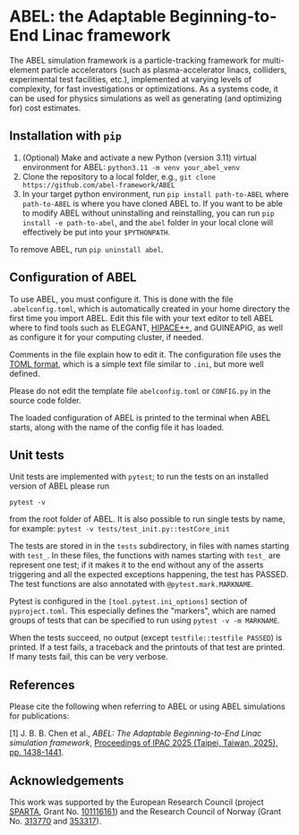 # ABEL: the Adaptable Beginning-to-End Linac framework

The ABEL simulation framework is a particle-tracking framework for multi-element particle accelerators (such as plasma-accelerator linacs, colliders, experimental test facilities, etc.), implemented at varying levels of complexity, for fast investigations or optimizations. As a systems code, it can be used for physics simulations as well as generating (and optimizing for) cost estimates.

## Installation with `pip`
1. (Optional) Make and activate a new Python (version 3.11) virtual environment for ABEL: `python3.11 -m venv your_abel_venv`
2. Clone the repository to a local folder, e.g., `git clone https://github.com/abel-framework/ABEL`
3. In your target python environment, run `pip install path-to-ABEL` where `path-to-ABEL` is where you have cloned ABEL to.
   If you want to be able to modify ABEL without uninstalling and reinstalling, you can run `pip install -e path-to-abel`, and the `abel`
   folder in your local clone will effectively be put into your `$PYTHONPATH`.

To remove ABEL, run `pip uninstall abel`.

## Configuration of ABEL
To use ABEL, you must configure it. This is done with the file `.abelconfig.toml`, which is automatically created in your home directory the first time you import ABEL.
Edit this file with your text editor to tell ABEL where to find tools such as ELEGANT, [HIPACE++](https://github.com/Hi-PACE/hipace/), and GUINEAPIG, as well as configure it for your computing cluster, if needed.

Comments in the file explain how to edit it. The configuration file uses the [TOML format](https://en.wikipedia.org/wiki/TOML), which is a simple text file similar to `.ini`, but more well defined.

Please do not edit the template file `abelconfig.toml` or `CONFIG.py` in the source code folder.

The loaded configuration of ABEL is printed to the terminal when ABEL starts, along with the name of the config file it has loaded.

## Unit tests
Unit tests are implemented with `pytest`; to run the tests on an installed version of ABEL please run
```
pytest -v
```
from the root folder of ABEL.
It is also possible to run single tests by name, for example: `pytest -v tests/test_init.py::testCore_init`

The tests are stored in in the `tests` subdirectory, in files with names starting with `test_`.
In these files, the functions with names starting with `test_` are represent one test; if it makes it to the end without any of the asserts triggering and all the expected exceptions happening, the test has PASSED.
The test functions are also annotated with `@pytest.mark.MARKNAME`.

Pytest is configured in the `[tool.pytest.ini_options]` section of `pyproject.toml`. This especially defines the "markers", which are named groups of tests that can be specified to run using `pytest -v -m MARKNAME`.

When the tests succeed, no output (except `testfile::testfile PASSED`) is printed. If a test fails, a traceback and the printouts of that test are printed. If many tests fail, this can be very verbose.

## References
Please cite the following when referring to ABEL or using ABEL simulations for publications:

[1] J. B. B. Chen et al., _ABEL: The Adaptable Beginning-to-End Linac simulation framework_, [Proceedings of IPAC 2025 (Taipei, Taiwan, 2025), pp. 1438-1441](https://meow.elettra.eu/81/pdf/TUPS012.pdf).

## Acknowledgements
This work was supported by the European Research Council (project [SPARTA](https://www.mn.uio.no/fysikk/english/research/projects/staging-of-plasma-accelerators-for-timely-applications/), Grant No. [101116161](https://doi.org/10.3030/101116161)) and the Research Council of Norway (Grant No. [313770](https://prosjektbanken.forskningsradet.no/project/FORISS/313770) and [353317](https://prosjektbanken.forskningsradet.no/project/FORISS/353317)).
